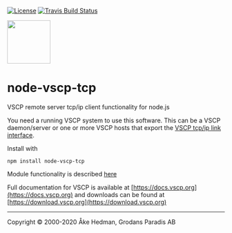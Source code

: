 [![License](https://img.shields.io/badge/license-MIT-blue.svg)](http://choosealicense.com/licenses/mit/)
[![Travis Build Status](https://api.travis-ci.org/grodansparadis/node-vscp-tcp.svg?branch=master)](https://travis-ci.org/grodansparadis/node-vscp-tcp)

<img src="https://vscp.org/images/logo.png" width="100">

# node-vscp-tcp

VSCP remote server tcp/ip client functionality for node.js  

You need a running VSCP system to use this software. This can be a VSCP daemon/server or one or more VSCP hosts that export the [VSCP tcp/ip link interface](https://docs.vscp.org/spec/latest/#/./vscp_over_tcp_ip).

Install with

```
npm install node-vscp-tcp
```

Module functionality is described [here](./README_tcpip.md)

Full documentation for VSCP is available at [https://docs.vscp.org](https://docs.vscp.org) and downloads can be found at [https://download.vscp.org](https://download.vscp.org)

---
Copyright © 2000-2020 Åke Hedman, Grodans Paradis AB
